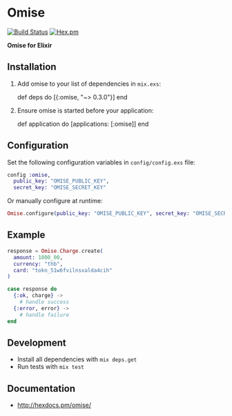 # Omise
[![Build Status](https://travis-ci.org/teerawat1992/omise-elixir.svg?branch=master)](https://travis-ci.org/teerawat1992/omise-elixir)
[![Hex.pm](https://img.shields.io/hexpm/v/omise.svg?style=flat-square)](https://hex.pm/packages/omise)

**Omise for Elixir**

## Installation

  1. Add omise to your list of dependencies in `mix.exs`:

        def deps do
          [{:omise, "~> 0.3.0"}]
        end

  2. Ensure omise is started before your application:

        def application do
          [applications: [:omise]]
        end

## Configuration

Set the following configuration variables in `config/config.exs` file:

```elixir
config :omise,
  public_key: "OMISE_PUBLIC_KEY",
  secret_key: "OMISE_SECRET_KEY"
```

Or manually configure at runtime:

```elixir
Omise.configure(public_key: "OMISE_PUBLIC_KEY", secret_key: "OMISE_SECRET_KEY")
```

## Example

```elixir
response = Omise.Charge.create(
  amount: 1000_00,
  currency: "thb",
  card: "tokn_51w6fvilnsxalda4cih"
)

case response do
  {:ok, charge} ->
    # handle success
  {:error, error} ->
    # handle failure
end
```

## Development

- Install all dependencies with `mix deps.get`
- Run tests with `mix test`

## Documentation

 * http://hexdocs.pm/omise/
